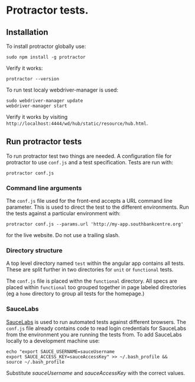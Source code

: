 # Protractor tests.

## Installation

To install protractor globally use:

	sudo npm install -g protractor

Verify it works:
	
	protractor --version

To run test localy webdriver-manager is used:

	sudo webdriver-manager update
	webdriver-manager start

Verify it works by visiting `http://localhost:4444/wd/hub/static/resource/hub.html`.

## Run protractor tests

To run protractor test two things are needed. A configuration file for protractor to use `conf.js` and a test specification. Tests are run with:

	protractor conf.js
	
### Command line arguments

The `conf.js` file used for the front-end accepts a URL command line parameter. This is used to direct the test to the different environments. Run the tests against a particular environment with:

	protractor conf.js --params.url 'http://my-app.southbankcentre.org'

for the live website. Do not use a trailing slash.

### Directory structure

A top level directory named `test` within the angular app contains all tests. These are split further in two directories for `unit` or `functional` tests. 

The `conf.js` file is placed withn the `functional` directory. All specs are placed within `functional` too grouped together in page labeled directories (eg a `home` directory to group all tests for the homepage.)

### SauceLabs

[SauceLabs](https://saucelabs.com/) is used to run automated tests against different browsers. The `conf.js` file already contains code to read login credentials for SauceLabs from the environment you are running the tests from. To add SauceLabs locally to a development machine use:

	echo "export SAUCE_USERNAME=sauceUsername
	export SAUCE_ACCESS_KEY=sauceAccessKey" >> ~/.bash_profile &&
	source ~/.bash_profile

Substitute *sauceUsername* and *sauceAccessKey* with the correct values.

